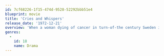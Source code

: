 ```yaml
---
id: 7cf68226-1f15-474d-9528-52292bbb51e4
blueprint: movie
title: 'Cries and Whispers'
release_date: '1972-12-21'
overview: 'When a woman dying of cancer in turn-of-the century Sweden is visited by her two sisters, long repressed feelings between the siblings rise to the surface.'
genres:
  -
    id: 18
    name: Drama
---
```

